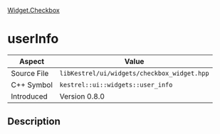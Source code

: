 [Widget.Checkbox](index)
# userInfo
| Aspect | Value |
| --- | --- |
| Source File | `libKestrel/ui/widgets/checkbox_widget.hpp` |
| C++ Symbol | `kestrel::ui::widgets::user_info` |
| Introduced | Version 0.8.0 |
## Description

